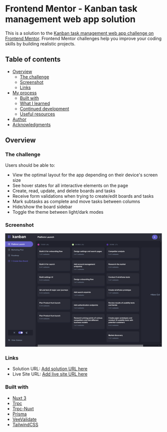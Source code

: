 # Frontend Mentor - Kanban task management web app solution

This is a solution to the [Kanban task management web app challenge on Frontend Mentor](https://www.frontendmentor.io/challenges/kanban-task-management-web-app-wgQLt-HlbB). Frontend Mentor challenges help you improve your coding skills by building realistic projects. 

## Table of contents

- [Overview](#overview)
  - [The challenge](#the-challenge)
  - [Screenshot](#screenshot)
  - [Links](#links)
- [My process](#my-process)
  - [Built with](#built-with)
  - [What I learned](#what-i-learned)
  - [Continued development](#continued-development)
  - [Useful resources](#useful-resources)
- [Author](#author)
- [Acknowledgments](#acknowledgments)

## Overview

### The challenge

Users should be able to:

- View the optimal layout for the app depending on their device's screen size
- See hover states for all interactive elements on the page
- Create, read, update, and delete boards and tasks
- Receive form validations when trying to create/edit boards and tasks
- Mark subtasks as complete and move tasks between columns
- Hide/show the board sidebar
- Toggle the theme between light/dark modes

### Screenshot

![](https://github.com/kentntwari/kanban-task-manager/blob/main/code/assets/site/Screenshot%202024-04-27%20at%2007-48-30%20https%20__kanban-task-manager-taupe.vercel.app.png)

### Links

- Solution URL: [Add solution URL here](https://www.frontendmentor.io/solutions/kanban-task-manager-with-nuxt-3trpc-prisma-and-tailwindcss-TxQiHXboSo)
- Live Site URL: [Add live site URL here](https://kanban-task-manager-taupe.vercel.app/)

### Built with

- [Nuxt 3](https://nuxt.com)
- [Trpc](https://trpc.io/)
- [Trpc-Nuxt](https://trpc-nuxt.vercel.app/)
- [Prisma](https://www.prisma.io/)
- [VeeValidate](https://vee-validate.logaretm.com/v4/)
- [TailwindCSS](https://tailwindcss.com/)

